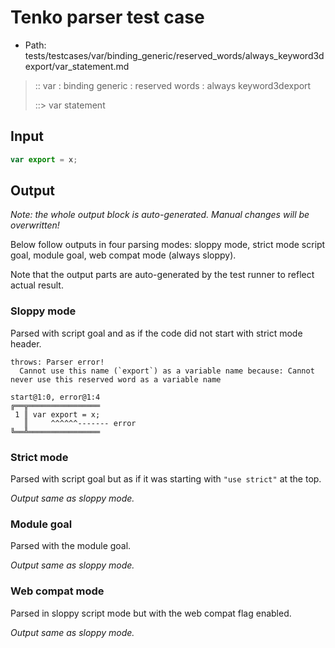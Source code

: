 # Tenko parser test case

- Path: tests/testcases/var/binding_generic/reserved_words/always_keyword3dexport/var_statement.md

> :: var : binding generic : reserved words : always keyword3dexport
>
> ::> var statement

## Input

`````js
var export = x;
`````

## Output

_Note: the whole output block is auto-generated. Manual changes will be overwritten!_

Below follow outputs in four parsing modes: sloppy mode, strict mode script goal, module goal, web compat mode (always sloppy).

Note that the output parts are auto-generated by the test runner to reflect actual result.

### Sloppy mode

Parsed with script goal and as if the code did not start with strict mode header.

`````
throws: Parser error!
  Cannot use this name (`export`) as a variable name because: Cannot never use this reserved word as a variable name

start@1:0, error@1:4
╔══╦════════════════
 1 ║ var export = x;
   ║     ^^^^^^------- error
╚══╩════════════════

`````

### Strict mode

Parsed with script goal but as if it was starting with `"use strict"` at the top.

_Output same as sloppy mode._

### Module goal

Parsed with the module goal.

_Output same as sloppy mode._

### Web compat mode

Parsed in sloppy script mode but with the web compat flag enabled.

_Output same as sloppy mode._
